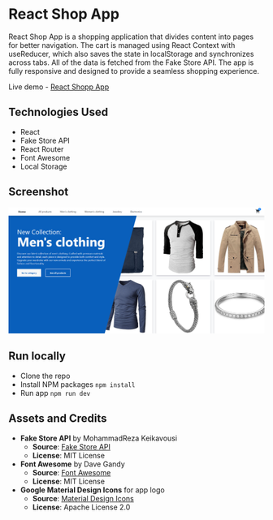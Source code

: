 # React Shop App

React Shop App is a shopping application that divides content into pages for better navigation. The cart is managed using React Context with useReducer, which also saves the state in localStorage and synchronizes across tabs. All of the data is fetched from the Fake Store API. The app is fully responsive and designed to provide a seamless shopping experience.

Live demo - [React Shopp App](https://stupendous-bublanina-0b7510.netlify.app)

## Technologies Used
 - React 
 - Fake Store API
 - React Router
 - Font Awesome
 - Local Storage

## Screenshot
![App Screenshot](./public/home-page-screenshot.png)


 ## Run locally

 - Clone the repo
 - Install NPM packages ```npm install```
 - Run app ```npm run dev```
## Assets and Credits
 - **Fake Store API** by MohammadReza Keikavousi
    - **Source**: [Fake Store API](https://fakestoreapi.com/)
    - **License**: MIT License
 - **Font Awesome** by Dave Gandy
    - **Source**: [Font Awesome](http://fontawesome.io)
    - **License**: MIT License
 - **Google Material Design Icons** for app logo
    - **Source**: [Material Design Icons](https://material.io/resources/icons/)
    - **License**: Apache License 2.0
